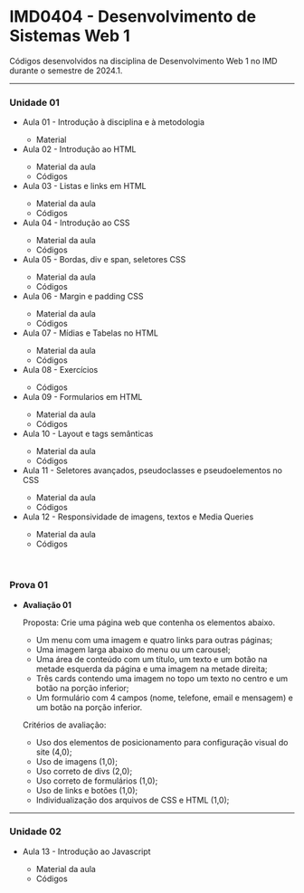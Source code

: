 <h1>IMD0404 - Desenvolvimento de Sistemas Web 1</h1>
  <subtile>Códigos desenvolvidos na disciplina de Desenvolvimento Web 1 no IMD durante o semestre de 2024.1.
  </subtile>
  <hr>
  <h3>Unidade 01</h3>
  <ul>
    <li>Aula 01 - Introdução à disciplina e à metodologia</li>
    <ul>
      <li>Material</li>
    </ul>
    <li>Aula 02 - Introdução ao HTML</li>
    <ul>
      <li>Material da aula</li>
      <li>Códigos</li>
    </ul>
    <li>Aula 03 - Listas e links em HTML</li>
    <ul>
      <li>Material da aula</li>
      <li>Códigos</li>
    </ul>
    <li>Aula 04 - Introdução ao CSS</li>
    <ul>
      <li>Material da aula</li>
      <li>Códigos</li>
    </ul>
    <li>Aula 05 - Bordas, div e span, seletores CSS</li>
    <ul>
      <li>Material da aula</li>
      <li>Códigos</li>
    </ul>
    <li>Aula 06 - Margin e padding CSS</li>
    <ul>
      <li>Material da aula</li>
      <li>Códigos</li>
    </ul>
    <li>Aula 07 - Mídias e Tabelas no HTML</li>
    <ul>
      <li>Material da aula</li>
      <li>Códigos</li>
    </ul>
    <li>Aula 08 - Exercícios</li>
    <ul>
      <li>Códigos</li>
    </ul>
    <li>Aula 09 - Formularios em HTML</li>
    <ul>
      <li>Material da aula</li>
      <li>Códigos</li>
    </ul>
    <li>Aula 10 - Layout e tags semânticas</li>
    <ul>
      <li>Material da aula</li>
      <li>Códigos</li>
    </ul>
    <li>Aula 11 - Seletores avançados, pseudoclasses e pseudoelementos no CSS</li>
    <ul>
      <li>Material da aula</li>
      <li>Códigos</li>
    </ul>
    <li>Aula 12 - Responsividade de imagens, textos e Media Queries</li>
    <ul>
      <li>Material da aula</li>
      <li>Códigos</li>
    </ul>
  </ul>
  <br>
  <h3>Prova 01</h3>
  <ul>
    <li><strong>Avaliação 01</strong></li>
    <p>Proposta: Crie uma página web que contenha os elementos abaixo.</p>
    <ul>
      <li>Um menu com uma imagem e quatro links para outras páginas;</li>
      <li>Uma imagem larga abaixo do menu ou um carousel;</li>
      <li>Uma área de conteúdo com um título, um texto e um botão na
        metade esquerda da página e uma imagem na metade direita;</li>
      <li>Três cards contendo uma imagem no topo um texto no centro e
        um botão na porção inferior;</li>
      <li>Um formulário com 4 campos (nome, telefone, email e mensagem)
        e um botão na porção inferior.</li>
    </ul>
    <p>Critérios de avaliação:</p>
    <ul>
      <li>Uso dos elementos de posicionamento para configuração visual
        do site (4,0);</li>
      <li>Uso de imagens (1,0);</li>
      <li>Uso correto de divs (2,0);</li>
      <li>Uso correto de formulários (1,0);</li>
      <li>Uso de links e botões (1,0);</li>
      <li>Individualização dos arquivos de CSS e HTML (1,0);</li>
    </ul>
  </ul>
  <hr>
  <h3>Unidade 02</h3>
  <ul>
    <li>Aula 13 - Introdução ao Javascript</li>
    <ul>
      <li>Material da aula</li>
      <li>Códigos</li>
    </ul>
  </ul>
